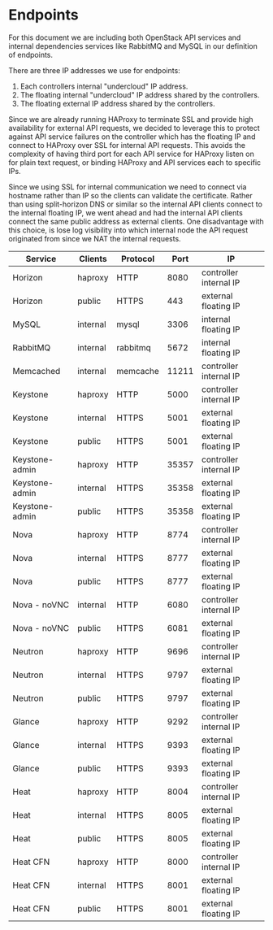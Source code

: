 
Endpoints
=========

For this document we are including both OpenStack API services and internal
dependencies services like RabbitMQ and MySQL in our definition of endpoints.

There are three IP addresses we use for endpoints:

1. Each controllers internal "undercloud" IP address.
2. The floating internal "undercloud" IP address shared by the controllers.
3. The floating external IP address shared by the controllers.

Since we are already running HAProxy to terminate SSL and provide high
availability for external API requests, we decided to leverage this to protect
against API service failures on the controller which has the floating IP and
connect to HAProxy over SSL for internal API requests. This avoids the
complexity of having third port for each API service for HAProxy listen on for
plain text request, or binding HAProxy and API services each to specific IPs.

Since we using SSL for internal communication we need to connect via hostname
rather than IP so the clients can validate the certificate. Rather than using
split-horizon DNS or similar so the internal API clients connect to the
internal floating IP, we went ahead and had the internal API clients connect
the same public address as external clients. One disadvantage with this choice,
is lose log visibility into which internal node the API request originated
from since we NAT the internal requests.


| Service        | Clients  | Protocol | Port  | IP                     |
| -------------- | -------- | -------- | ----- | ---------------------- |
| Horizon        | haproxy  | HTTP     | 8080  | controller internal IP |
| Horizon        | public   | HTTPS    | 443   | external floating IP   |
| MySQL          | internal | mysql    | 3306  | internal floating IP   |
| RabbitMQ       | internal | rabbitmq | 5672  | internal floating IP   |
| Memcached      | internal | memcache | 11211 | controller internal IP |
| Keystone       | haproxy  | HTTP     | 5000  | controller internal IP |
| Keystone       | internal | HTTPS    | 5001  | external floating IP   |
| Keystone       | public   | HTTPS    | 5001  | external floating IP   |
| Keystone-admin | haproxy  | HTTP     | 35357 | controller internal IP |
| Keystone-admin | internal | HTTPS    | 35358 | external floating IP   |
| Keystone-admin | public   | HTTPS    | 35358 | external floating IP   |
| Nova           | haproxy  | HTTP     | 8774  | controller internal IP |
| Nova           | internal | HTTPS    | 8777  | external floating IP   |
| Nova           | public   | HTTPS    | 8777  | external floating IP   |
| Nova - noVNC   | internal | HTTP     | 6080  | controller internal IP |
| Nova - noVNC   | public   | HTTPS    | 6081  | external floating IP   |
| Neutron        | haproxy  | HTTP     | 9696  | controller internal IP |
| Neutron        | internal | HTTPS    | 9797  | external floating IP   |
| Neutron        | public   | HTTPS    | 9797  | external floating IP   |
| Glance         | haproxy  | HTTP     | 9292  | controller internal IP |
| Glance         | internal | HTTPS    | 9393  | external floating IP   |
| Glance         | public   | HTTPS    | 9393  | external floating IP   |
| Heat           | haproxy  | HTTP     | 8004  | controller internal IP |
| Heat           | internal | HTTPS    | 8005  | external floating IP   |
| Heat           | public   | HTTPS    | 8005  | external floating IP   |
| Heat CFN       | haproxy  | HTTP     | 8000  | controller internal IP |
| Heat CFN       | internal | HTTPS    | 8001  | external floating IP   |
| Heat CFN       | public   | HTTPS    | 8001  | external floating IP   |

